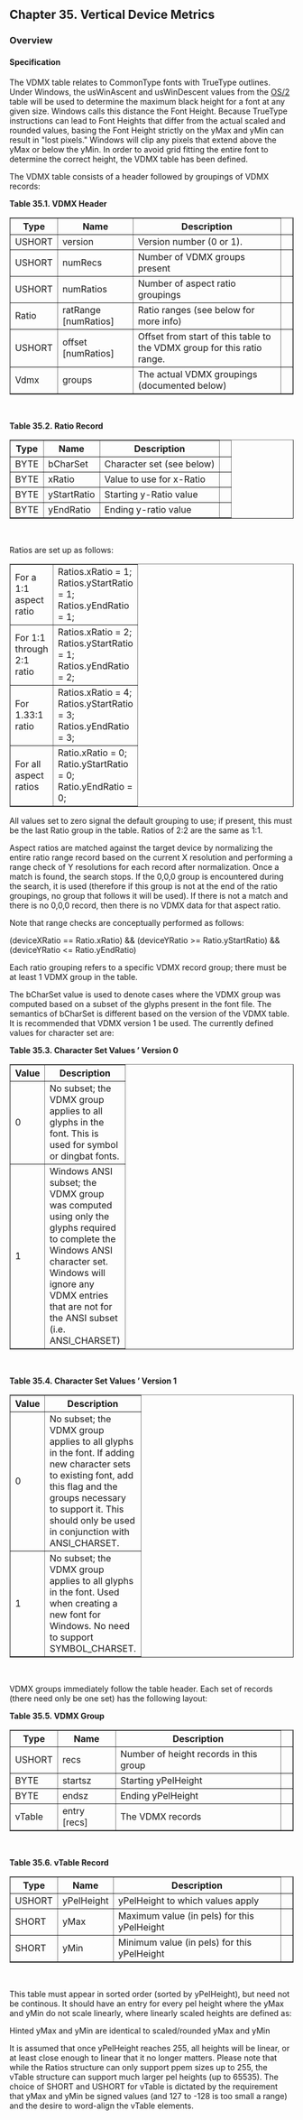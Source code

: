 <div xmlns="http://www.w3.org/1999/xhtml" class="chapter"><div class="titlepage"><div><div><h2 class="title"><a name="chapter.VDMX"></a>Chapter 35. Vertical Device Metrics</h2></div></div></div><div role="fragment" class="section"><div class="titlepage"><div><div><h3 class="title"><a name="idm360561763472"></a>Overview</h3></div></div></div><div role="specification" class="section"><div class="titlepage"><div><div><h4 class="title"><a name="section.36.1.1"></a>Specification</h4></div></div></div><p>The VDMX table relates to CommonType fonts with TrueType
        outlines. Under Windows, the usWinAscent and usWinDescent
        values from the <a class="link" href="chapter.OS2.html" title="Chapter 10. OS/2 - OS/2 and Windows Metrics">OS/2</a> table will be used to
        determine the maximum black height for a font at any given
        size. Windows calls this distance the Font Height. Because
        TrueType instructions can lead to Font Heights that differ
        from the actual scaled and rounded values, basing the Font
        Height strictly on the yMax and yMin can result in "lost
        pixels."  Windows will clip any pixels that extend above the
        yMax or below the yMin. In order to avoid grid fitting the
        entire font to determine the correct height, the VDMX table
        has been defined.</p><p>The VDMX table consists of a header followed by
          groupings of VDMX records:</p><div class="table"><a name="idm360561759504"></a><p class="title"><strong>Table 35.1. VDMX Header</strong></p><div class="table-contents"><table class="table" summary="VDMX Header" border="1"><colgroup><col/><col/><col/><col/></colgroup><thead><tr><th>Type</th><th>Name</th><th>Description</th><td class="auto-generated"> </td></tr></thead><tbody><tr><td>USHORT</td><td>version</td><td>Version number (0 or 1).</td><td class="auto-generated"> </td></tr><tr><td>USHORT</td><td>numRecs</td><td>Number of VDMX groups present</td><td class="auto-generated"> </td></tr><tr><td>USHORT</td><td>numRatios</td><td>Number of aspect ratio
              groupings</td><td class="auto-generated"> </td></tr><tr><td>Ratio</td><td>ratRange [numRatios]</td><td>Ratio ranges (see below for more
              info)</td><td class="auto-generated"> </td></tr><tr><td>USHORT</td><td>offset [numRatios]</td><td>Offset from start of this table to the VDMX
              group for this ratio range.</td><td class="auto-generated"> </td></tr><tr><td>Vdmx</td><td>groups</td><td>The actual VDMX groupings (documented below)
                </td><td class="auto-generated"> </td></tr></tbody></table></div></div><br class="table-break"/><div class="table"><a name="idm360561748176"></a><p class="title"><strong>Table 35.2. Ratio Record</strong></p><div class="table-contents"><table class="table" summary="Ratio Record" border="1"><colgroup><col/><col/><col/><col/></colgroup><thead><tr><th>Type</th><th>Name</th><th>Description</th><td class="auto-generated"> </td></tr></thead><tbody><tr><td>BYTE</td><td>bCharSet</td><td>Character set (see below)</td><td class="auto-generated"> </td></tr><tr><td>BYTE</td><td>xRatio</td><td>Value to use for x-Ratio</td><td class="auto-generated"> </td></tr><tr><td>BYTE</td><td>yStartRatio</td><td>Starting y-Ratio value</td><td class="auto-generated"> </td></tr><tr><td>BYTE</td><td>yEndRatio</td><td>Ending y-ratio value</td><td class="auto-generated"> </td></tr></tbody></table></div></div><br class="table-break"/><p>Ratios are set up as follows:</p><div class="informaltable"><table class="informaltable" border="1"><colgroup><col width="3cm"/><col width="3cm"/></colgroup><tbody><tr><td>For a 1:1 aspect ratio</td><td>Ratios.xRatio = 1; Ratios.yStartRatio = 1;
                  Ratios.yEndRatio = 1;</td></tr><tr><td>For 1:1 through 2:1 ratio</td><td>Ratios.xRatio = 2; Ratios.yStartRatio = 1;
                  Ratios.yEndRatio = 2;</td></tr><tr><td>For 1.33:1 ratio</td><td>Ratios.xRatio = 4; Ratios.yStartRatio = 3;
                  Ratios.yEndRatio = 3;</td></tr><tr><td>For all aspect ratios</td><td>Ratio.xRatio = 0; Ratio.yStartRatio = 0;
                  Ratio.yEndRatio = 0;</td></tr></tbody></table></div><p>All values set to zero signal the default grouping to
          use; if present, this must be the last Ratio group in the
          table. Ratios of 2:2 are the same as 1:1.</p><p>Aspect ratios are matched against the target device by
          normalizing the entire ratio range record based on the
          current X resolution and performing a range check of Y
          resolutions for each record after normalization. Once a
          match is found, the search stops. If the 0,0,0 group is
          encountered during the search, it is used (therefore if this
          group is not at the end of the ratio groupings, no group
          that follows it will be used). If there is not a match and
          there is no 0,0,0 record, then there is no VDMX data for
          that aspect ratio.</p><p>Note that range checks are conceptually performed as
        follows:</p><p>(deviceXRatio == Ratio.xRatio) &amp;&amp; (deviceYRatio
          &gt;= Ratio.yStartRatio) &amp;&amp; (deviceYRatio &lt;=
          Ratio.yEndRatio)</p><p>Each ratio grouping refers to a specific VDMX record
          group; there must be at least 1 VDMX group in the
          table.</p><p>The bCharSet value is used to denote cases where the
          VDMX group was computed based on a subset of the glyphs
          present in the font file. The semantics of bCharSet is
	  different based on the version of the VDMX table. It is
	  recommended that VDMX version 1 be used. The currently
	  defined values for character set are:</p><div class="table"><a name="idm360590927200"></a><p class="title"><strong>Table 35.3. Character Set Values ’ Version 0</strong></p><div class="table-contents"><table class="table" summary="Character Set Values ’ Version 0" border="1"><colgroup><col width="3cm"/><col width="3cm"/></colgroup><thead><tr><th>Value</th><th>Description</th></tr></thead><tbody><tr><td>0</td><td>No subset; the VDMX group applies to all glyphs
                  in the font. This is used for symbol or dingbat
                  fonts.</td></tr><tr><td>1</td><td>Windows ANSI subset; the VDMX group was
                  computed using only the glyphs required to complete
                  the Windows ANSI character set. Windows will ignore
                  any VDMX entries that are not for the ANSI subset
                  (i.e. ANSI_CHARSET)</td></tr></tbody></table></div></div><br class="table-break"/><div class="table"><a name="idm360576842816"></a><p class="title"><strong>Table 35.4. Character Set Values ’ Version 1</strong></p><div class="table-contents"><table class="table" summary="Character Set Values ’ Version 1" border="1"><colgroup><col width="3cm"/><col width="3cm"/></colgroup><thead><tr><th>Value</th><th>Description</th></tr></thead><tbody><tr><td>0</td><td>No subset; the VDMX group applies to all glyphs
                  in the font. If adding new character sets to
		  existing font, add this flag and the groups necessary
		  to support it. This should only be used in conjunction
		  with ANSI_CHARSET.</td></tr><tr><td>1</td><td>No subset; the VDMX group applies to all glyphs
                in the font. Used when creating a new font for
                Windows. No need to support SYMBOL_CHARSET.</td></tr></tbody></table></div></div><br class="table-break"/><p>VDMX groups immediately follow the table header. Each
          set of records (there need only be one set) has the
          following layout:</p><div class="table"><a name="idm360576835488"></a><p class="title"><strong>Table 35.5. VDMX Group</strong></p><div class="table-contents"><table class="table" summary="VDMX Group" border="1"><colgroup><col/><col/><col/><col/></colgroup><thead><tr><th>Type</th><th>Name</th><th>Description</th><td class="auto-generated"> </td></tr></thead><tbody><tr><td>USHORT</td><td>recs</td><td>Number of height records in this
              group</td><td class="auto-generated"> </td></tr><tr><td>BYTE</td><td>startsz</td><td>Starting yPelHeight</td><td class="auto-generated"> </td></tr><tr><td>BYTE</td><td>endsz</td><td>Ending yPelHeight</td><td class="auto-generated"> </td></tr><tr><td>vTable</td><td>entry [recs]</td><td>The VDMX records</td><td class="auto-generated"> </td></tr></tbody></table></div></div><br class="table-break"/><div class="table"><a name="idm360576827616"></a><p class="title"><strong>Table 35.6. vTable Record</strong></p><div class="table-contents"><table class="table" summary="vTable Record" border="1"><colgroup><col/><col/><col/><col/></colgroup><thead><tr><th>Type</th><th>Name</th><th>Description</th><td class="auto-generated"> </td></tr></thead><tbody><tr><td>USHORT</td><td>yPelHeight</td><td>yPelHeight to which values apply</td><td class="auto-generated"> </td></tr><tr><td>SHORT</td><td>yMax</td><td>Maximum value (in pels) for this yPelHeight</td><td class="auto-generated"> </td></tr><tr><td>SHORT</td><td>yMin</td><td>Minimum value (in pels) for this yPelHeight</td><td class="auto-generated"> </td></tr></tbody></table></div></div><br class="table-break"/><p>This table must appear in sorted order (sorted by
          yPelHeight), but need not be continous. It should have an
          entry for every pel height where the yMax and yMin do not
          scale linearly, where linearly scaled heights are defined
          as:</p><p>Hinted yMax and yMin are identical to scaled/rounded
          yMax and yMin</p><p>It is assumed that once yPelHeight reaches 255, all
          heights will be linear, or at least close enough to linear
          that it no longer matters. Please note that while the Ratios
          structure can only support ppem sizes up to 255, the vTable
          structure can support much larger pel heights (up to 65535).
          The choice of SHORT and USHORT for vTable is dictated by the
          requirement that yMax and yMin be signed values (and 127 to
          -128 is too small a range) and the desire to word-align the
          vTable elements.</p></div></div></div>